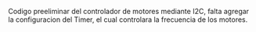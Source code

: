 Codigo preeliminar del controlador de motores mediante I2C, falta agregar la configuracion del Timer, el cual controlara la frecuencia de los motores.
